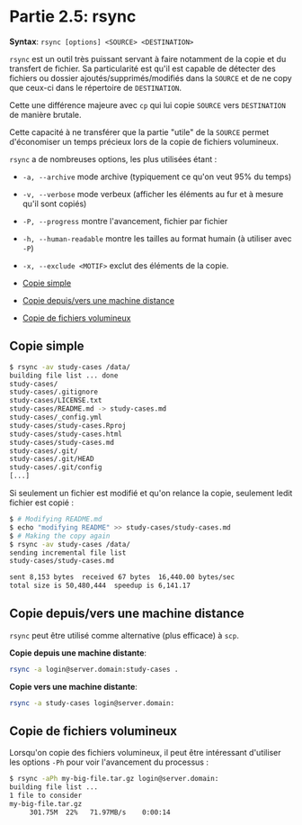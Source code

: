
# Partie 2.5: rsync

**Syntax**: `rsync [options] <SOURCE> <DESTINATION>`

`rsync` est un outil très puissant servant à faire notamment de la copie et 
du transfert de fichier.
Sa particularité est qu'il est capable de détecter des fichiers ou dossier
ajoutés/supprimés/modifiés dans la `SOURCE` et de ne copy que ceux-ci dans
le répertoire de `DESTINATION`.

Cette une différence majeure avec `cp` qui lui copie `SOURCE` vers `DESTINATION`
de manière brutale.

Cette capacité à ne transférer que la partie "utile" de la `SOURCE` permet
d'économiser un temps précieux lors de la copie de fichiers volumineux.

`rsync` a de nombreuses options, les plus utilisées étant :

- `-a, --archive` mode archive (typiquement ce qu'on veut 95% du temps)
- `-v, --verbose` mode verbeux  (afficher les éléments au fur et à mesure qu'il sont copiés)
- `-P, --progress` montre l'avancement, fichier par fichier
- `-h, --human-readable` montre les tailles au format humain (à utiliser avec `-P`)
- `-x, --exclude <MOTIF>` exclut des éléments de la copie.


- [Copie simple](#copie-simple)
- [Copie depuis/vers une machine distance](#copie-depuis-vers-une-machine-distante)
- [Copie de fichiers volumineux](#copie-de-fichiers-volumineux)

## Copie simple

```bash
$ rsync -av study-cases /data/
building file list ... done
study-cases/
study-cases/.gitignore
study-cases/LICENSE.txt
study-cases/README.md -> study-cases.md
study-cases/_config.yml
study-cases/study-cases.Rproj
study-cases/study-cases.html
study-cases/study-cases.md
study-cases/.git/
study-cases/.git/HEAD
study-cases/.git/config
[...]
```

Si seulement un fichier est modifié et qu'on relance la copie, seulement ledit
fichier est copié :

```bash
$ # Modifying README.md
$ echo "modifying README" >> study-cases/study-cases.md
$ # Making the copy again
$ rsync -av study-cases /data/
sending incremental file list
study-cases/study-cases.md

sent 8,153 bytes  received 67 bytes  16,440.00 bytes/sec
total size is 50,480,444  speedup is 6,141.17
```


## Copie depuis/vers une machine distance

`rsync` peut être utilisé comme alternative (plus efficace) à `scp`.


**Copie depuis une machine distante**:

```bash
rsync -a login@server.domain:study-cases .
```

**Copie vers une machine distante**:

```bash
rsync -a study-cases login@server.domain:
```


## Copie de fichiers volumineux

Lorsqu'on copie des fichiers volumineux, il peut être intéressant d'utiliser
les options `-Ph` pour voir l'avancement du processus :

```bash
$ rsync -aPh my-big-file.tar.gz login@server.domain:
building file list ...
1 file to consider
my-big-file.tar.gz
     301.75M  22%   71.97MB/s    0:00:14
```








